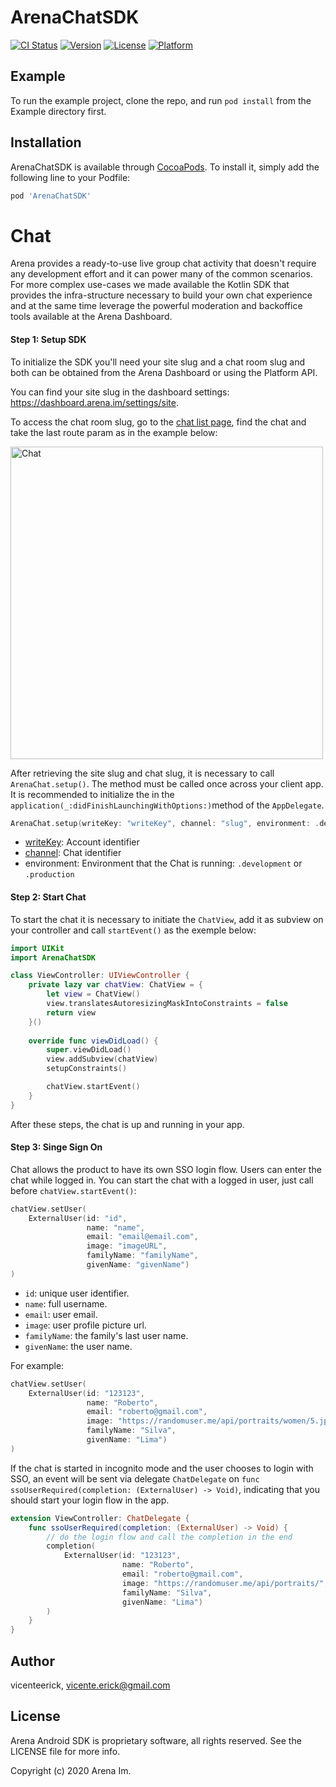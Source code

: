 # ArenaChatSDK

[![CI Status](https://img.shields.io/travis/claudiamaganhi/ArenaChatSDK.svg?style=flat)](https://travis-ci.org/claudiamaganhi/ArenaChatSDK)
[![Version](https://img.shields.io/cocoapods/v/ArenaChatSDK.svg?style=flat)](https://cocoapods.org/pods/ArenaChatSDK)
[![License](https://img.shields.io/cocoapods/l/ArenaChatSDK.svg?style=flat)](https://cocoapods.org/pods/ArenaChatSDK)
[![Platform](https://img.shields.io/cocoapods/p/ArenaChatSDK.svg?style=flat)](https://cocoapods.org/pods/ArenaChatSDK)

## Example

To run the example project, clone the repo, and run `pod install` from the Example directory first.


## Installation

ArenaChatSDK is available through [CocoaPods](https://cocoapods.org). To install
it, simply add the following line to your Podfile:

```ruby
pod 'ArenaChatSDK'
```

# Chat

Arena provides a ready-to-use live group chat activity that doesn't require  
any development effort and it can power many of the common scenarios.  
For more complex use-cases we made available the Kotlin SDK that  
provides the infra-structure necessary to build your own chat experience  
and at the same time leverage the powerful moderation and backoffice  
tools available at the Arena Dashboard.


#### Step 1: Setup SDK
To initialize the SDK you'll need your site slug and a chat room slug and both can be obtained from the Arena Dashboard or using the Platform API.

You can find your site slug in the dashboard settings: https://dashboard.arena.im/settings/site.

To access the chat room slug, go to the [chat list page](https://dashboard.arena.im/chatlist), find the chat and take the last route param as in the example below:

<img width="500" alt="Chat" src="https://user-images.githubusercontent.com/7659026/192896818-42bb0cb6-fac0-44ac-a86e-cf54bc10e468.png">


After retrieving the site slug and chat slug, it is necessary to call `ArenaChat.setup()`. The  method must be called once across your client app. It is recommended to initialize the in the `application(_:didFinishLaunchingWithOptions:)`method of the `AppDelegate`.

```swift
ArenaChat.setup(writeKey: "writeKey", channel: "slug", environment: .development)
```
*  [writeKey](https://dashboard.arena.im/settings/site): Account identifier
*  [channel](https://dashboard.arena.im/settings/site): Chat identifier
*  environment: Environment that the Chat is running: `.development` or `.production`

#### Step 2: Start Chat
To start the chat it is necessary to initiate the `ChatView`, add it as subview on your controller and call `startEvent()` as the exemple below:

```swift
import UIKit
import ArenaChatSDK

class ViewController: UIViewController {
    private lazy var chatView: ChatView = {
        let view = ChatView()
        view.translatesAutoresizingMaskIntoConstraints = false
        return view
    }()
    
    override func viewDidLoad() {
        super.viewDidLoad()
        view.addSubview(chatView)
        setupConstraints()

        chatView.startEvent()
    }
}
```

After these steps, the chat is up and running in your app.

#### Step 3: Singe Sign On
Chat allows the product to have its own SSO login flow. Users can enter the chat while logged in. You can start the chat with a logged in user, just call before `chatView.startEvent()`:

```swift
chatView.setUser(
    ExternalUser(id: "id",
                 name: "name",
                 email: "email@email.com",
                 image: "imageURL",
                 familyName: "familyName",
                 givenName: "givenName")
)
```

*  `id`: unique user identifier.
*  `name`: full username.
*  `email`: user email.
*  `image`: user profile picture url.
*  `familyName`: the family's last user name.
*  `givenName`: the user name.


For example:
```swift
chatView.setUser(
    ExternalUser(id: "123123",
                 name: "Roberto",
                 email: "roberto@gmail.com",
                 image: "https://randomuser.me/api/portraits/women/5.jpg",
                 familyName: "Silva",
                 givenName: "Lima")
)
```

If the chat is started in incognito mode and the user chooses to login with SSO, an event will be sent via delegate `ChatDelegate` on `func ssoUserRequired(completion: (ExternalUser) -> Void)`, indicating that you should start your login flow in the app.

```swift
extension ViewController: ChatDelegate {
    func ssoUserRequired(completion: (ExternalUser) -> Void) {
        // do the login flow and call the completion in the end
        completion(
            ExternalUser(id: "123123",
                         name: "Roberto",
                         email: "roberto@gmail.com",
                         image: "https://randomuser.me/api/portraits/",
                         familyName: "Silva",
                         givenName: "Lima")
        )
    }
}
```

## Author

vicenteerick, vicente.erick@gmail.com

## License

Arena Android SDK is proprietary software, all rights reserved. See the LICENSE file for more info.

Copyright (c) 2020 Arena Im.
